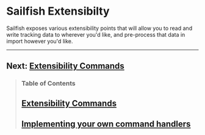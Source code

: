 # Sailfish Extensibilty

Sailfish exposes various extensibility points that will allow you to read and write tracking data to wherever you'd like, and pre-process that data in import however you'd like.

---

## Next: [Extensibility Commands](./extensibility-commands.md)

> ### Table of Contents
>
> ## [Extensibility Commands](./extensibility-commands.md)
>
> ## [Implementing your own command handlers](./implementing-your-own-command-handlers.md)
